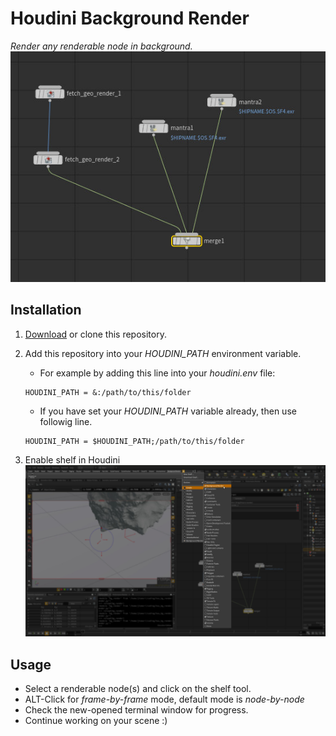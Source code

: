 Houdini Background Render
=========================
*Render any renderable node in background.*
![Hou network](./img/node_tree.jpg)

Installation
------------
1. [Download](https://github.com/jtomori/hou_bg_render/archive/master.zip) or clone this repository.


2. Add this repository into your *HOUDINI_PATH* environment variable. 
    * For example by adding this line into your *houdini.env* file:
    ```
    HOUDINI_PATH = &:/path/to/this/folder
    ```
    * If you have set your *HOUDINI_PATH* variable already, then use followig line.
    ```
    HOUDINI_PATH = $HOUDINI_PATH;/path/to/this/folder
    ```

3. Enable shelf in Houdini
    ![Enable Shelf](./img/shelf_display.jpg)

Usage
-----
* Select a renderable node(s) and click on the shelf tool.
* ALT-Click for *frame-by-frame* mode, default mode is *node-by-node*
* Check the new-opened terminal window for progress.
* Continue working on your scene :)
